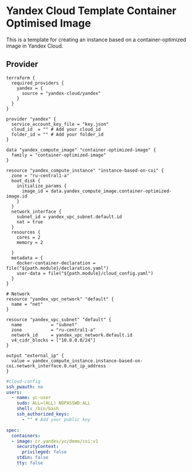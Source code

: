 # Yandex Cloud Template Container Optimised Image

This is a template for creating an instance based on a container-optimized image in Yandex Cloud.

## Provider

```hcl title="provider.tf"
terraform {
  required_providers {
    yandex = {
      source = "yandex-cloud/yandex"
    }
  }
}

provider "yandex" {
  service_account_key_file = "key.json"
  cloud_id  = "" # Add your cloud_id
  folder_id = "" # Add your folder_id
}
```

```hcl title="instance.tf"
data "yandex_compute_image" "container-optimized-image" {
  family = "container-optimized-image"
}

resource "yandex_compute_instance" "instance-based-on-coi" {
  zone = "ru-central1-a"
  boot_disk {
    initialize_params {
      image_id = data.yandex_compute_image.container-optimized-image.id
    }
  }
  network_interface {
    subnet_id = yandex_vpc_subnet.default.id
    nat = true
  }
  resources {
    cores = 2
    memory = 2

  }
  metadata = {
    docker-container-declaration = file("${path.module}/declaration.yaml")
    user-data = file("${path.module}/cloud_config.yaml")
  }
}
```

```hcl title="network.tf"
# Network
resource "yandex_vpc_network" "default" {
  name = "net"
}

resource "yandex_vpc_subnet" "default" {
  name           = "subnet"
  zone           = "ru-central1-a"
  network_id     = yandex_vpc_network.default.id
  v4_cidr_blocks = ["10.0.0.0/24"]
}
```

```hcl title="output.tf"
output "external_ip" {
  value = yandex_compute_instance.instance-based-on-coi.network_interface.0.nat_ip_address
}
```

```yaml title="cloud_config.yaml"
#cloud-config
ssh_pwauth: no
users:
  - name: yc-user
    sudo: ALL=(ALL) NOPASSWD:ALL
    shell: /bin/bash
    ssh_authorized_keys:
      - "" # Add your public key
```

```yaml title="declaration.yaml"
spec:
  containers:
  - image: cr.yandex/yc/demo/coi:v1
    securityContext:
      privileged: false
    stdin: false
    tty: false
```
